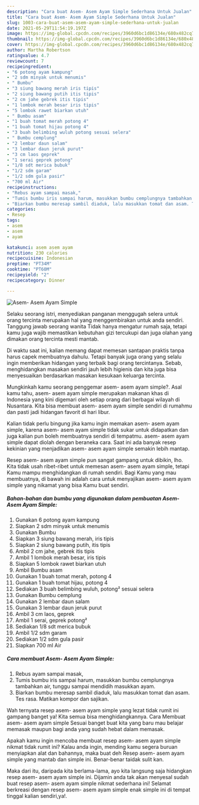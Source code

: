 ```yaml
---
description: "Cara buat Asem- Asem Ayam Simple Sederhana Untuk Jualan"
title: "Cara buat Asem- Asem Ayam Simple Sederhana Untuk Jualan"
slug: 1003-cara-buat-asem-asem-ayam-simple-sederhana-untuk-jualan
date: 2021-05-29T11:54:19.197Z
image: https://img-global.cpcdn.com/recipes/3960d6bc1d86134e/680x482cq70/asem-asem-ayam-simple-foto-resep-utama.jpg
thumbnail: https://img-global.cpcdn.com/recipes/3960d6bc1d86134e/680x482cq70/asem-asem-ayam-simple-foto-resep-utama.jpg
cover: https://img-global.cpcdn.com/recipes/3960d6bc1d86134e/680x482cq70/asem-asem-ayam-simple-foto-resep-utama.jpg
author: Martha Robertson
ratingvalue: 4.7
reviewcount: 7
recipeingredient:
- "6 potong ayam kampung"
- "2 sdm minyak untuk menumis"
- " Bumbu"
- "3 siung bawang merah iris tipis"
- "2 siung bawang putih itis tipis"
- "2 cm jahe gebrek itis tipis"
- "1 lombok merah besar iris tipis"
- "5 lombok rawet biarkan utuh"
- " Bumbu asam"
- "1 buah tomat merah potong 4"
- "1 buah tomat hijau potong 4"
- "3 buah belimbing wuluh potong sesuai selera"
- " Bumbu cemplung"
- "2 lembar daun salam"
- "3 lembar daun jeruk purut"
- "3 cm laos geprek"
- "1 serai geprek potong"
- "1/8 sdt merica bubuk"
- "1/2 sdm garam"
- "1/2 sdm gula pasir"
- "700 ml Air"
recipeinstructions:
- "Rebus ayam sampai masak,"
- "Tumis bumbu iris sampai harum, masukkan bumbu cemplungnya tambahkan air, tunggu sampai mendidih masukkan ayam."
- "Biarkan bumbu meresap sambil diaduk, lalu masukkan tomat dan asam. Tes rasa. Matikan kompor dan sajikan."
categories:
- Resep
tags:
- asem
- asem
- ayam

katakunci: asem asem ayam 
nutrition: 230 calories
recipecuisine: Indonesian
preptime: "PT34M"
cooktime: "PT60M"
recipeyield: "2"
recipecategory: Dinner

---
```



![Asem- Asem Ayam Simple](https://img-global.cpcdn.com/recipes/3960d6bc1d86134e/680x482cq70/asem-asem-ayam-simple-foto-resep-utama.jpg)

Selaku seorang istri, menyediakan panganan menggugah selera untuk orang tercinta merupakan hal yang menggembirakan untuk anda sendiri. Tanggung jawab seorang  wanita Tidak hanya mengatur rumah saja, tetapi kamu juga wajib memastikan kebutuhan gizi tercukupi dan juga olahan yang dimakan orang tercinta mesti mantab.

Di waktu  saat ini, kalian memang dapat memesan santapan praktis tanpa harus capek membuatnya dahulu. Tetapi banyak juga orang yang selalu ingin memberikan hidangan yang terbaik bagi orang tercintanya. Sebab, menghidangkan masakan sendiri jauh lebih higienis dan kita juga bisa menyesuaikan berdasarkan masakan kesukaan keluarga tercinta. 



Mungkinkah kamu seorang penggemar asem- asem ayam simple?. Asal kamu tahu, asem- asem ayam simple merupakan makanan khas di Indonesia yang kini digemari oleh setiap orang dari berbagai wilayah di Nusantara. Kita bisa membuat asem- asem ayam simple sendiri di rumahmu dan pasti jadi hidangan favorit di hari libur.

Kalian tidak perlu bingung jika kamu ingin memakan asem- asem ayam simple, karena asem- asem ayam simple tidak sukar untuk didapatkan dan juga kalian pun boleh membuatnya sendiri di tempatmu. asem- asem ayam simple dapat diolah dengan beraneka cara. Saat ini ada banyak resep kekinian yang menjadikan asem- asem ayam simple semakin lebih mantap.

Resep asem- asem ayam simple pun sangat gampang untuk dibikin, lho. Kita tidak usah ribet-ribet untuk memesan asem- asem ayam simple, tetapi Kamu mampu menghidangkan di rumah sendiri. Bagi Kamu yang mau membuatnya, di bawah ini adalah cara untuk menyajikan asem- asem ayam simple yang nikamat yang bisa Kamu buat sendiri.

<!--inarticleads1-->

##### Bahan-bahan dan bumbu yang digunakan dalam pembuatan Asem- Asem Ayam Simple:

1. Gunakan 6 potong ayam kampung
1. Siapkan 2 sdm minyak untuk menumis
1. Gunakan  Bumbu
1. Siapkan 3 siung bawang merah, iris tipis
1. Siapkan 2 siung bawang putih, itis tipis
1. Ambil 2 cm jahe, gebrek itis tipis
1. Ambil 1 lombok merah besar, iris tipis
1. Siapkan 5 lombok rawet biarkan utuh
1. Ambil  Bumbu asam
1. Gunakan 1 buah tomat merah, potong 4
1. Gunakan 1 buah tomat hijau, potong 4
1. Sediakan 3 buah belimbing wuluh, potong² sesuai selera
1. Gunakan  Bumbu cemplung
1. Gunakan 2 lembar daun salam
1. Gunakan 3 lembar daun jeruk purut
1. Ambil 3 cm laos, geprek
1. Ambil 1 serai, geprek potong²
1. Sediakan 1/8 sdt merica bubuk
1. Ambil 1/2 sdm garam
1. Sediakan 1/2 sdm gula pasir
1. Siapkan 700 ml Air




<!--inarticleads2-->

##### Cara membuat Asem- Asem Ayam Simple:

1. Rebus ayam sampai masak,
1. Tumis bumbu iris sampai harum, masukkan bumbu cemplungnya tambahkan air, tunggu sampai mendidih masukkan ayam.
1. Biarkan bumbu meresap sambil diaduk, lalu masukkan tomat dan asam. Tes rasa. Matikan kompor dan sajikan.




Wah ternyata resep asem- asem ayam simple yang lezat tidak rumit ini gampang banget ya! Kita semua bisa menghidangkannya. Cara Membuat asem- asem ayam simple Sesuai banget buat kita yang baru mau belajar memasak maupun bagi anda yang sudah hebat dalam memasak.

Apakah kamu ingin mencoba membuat resep asem- asem ayam simple nikmat tidak rumit ini? Kalau anda ingin, mending kamu segera buruan menyiapkan alat dan bahannya, maka buat deh Resep asem- asem ayam simple yang mantab dan simple ini. Benar-benar taidak sulit kan. 

Maka dari itu, daripada kita berlama-lama, ayo kita langsung saja hidangkan resep asem- asem ayam simple ini. Dijamin anda tak akan menyesal sudah buat resep asem- asem ayam simple nikmat sederhana ini! Selamat berkreasi dengan resep asem- asem ayam simple enak simple ini di tempat tinggal kalian sendiri,ya!.

